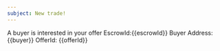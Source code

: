 ```yaml
---
subject: New trade!
---
```

A buyer is interested in your offer
EscrowId:{{escrowId}}
Buyer Address: {{buyer}}
OfferId: {{offerId}}